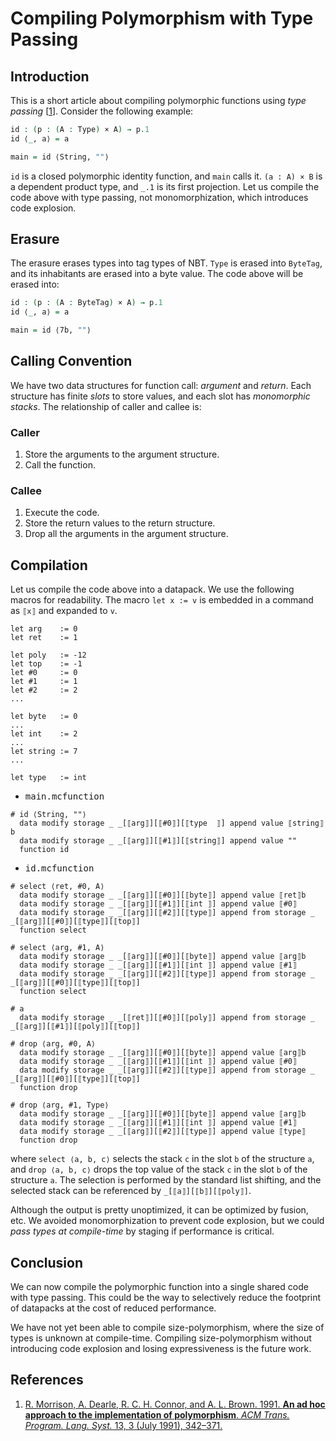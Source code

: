 # Compiling Polymorphism with Type Passing

## Introduction

This is a short article about compiling polymorphic functions using *type passing* [[1](#1)].
Consider the following example:

```agda
id : (p : (A : Type) × A) → p.1
id ⟨_, a⟩ = a

main = id ⟨String, ""⟩
```

`id` is a closed polymorphic identity function, and `main` calls it.
`(a : A) × B` is a dependent product type, and `_.1` is its first projection.
Let us compile the code above with type passing, not monomorphization, which introduces code explosion.

## Erasure

The erasure erases types into tag types of NBT.
`Type` is erased into `ByteTag`, and its inhabitants are erased into a byte value.
The code above will be erased into:

```agda
id : (p : (A : ByteTag) × A) → p.1
id ⟨_, a⟩ = a

main = id ⟨7b, ""⟩
```

## Calling Convention

We have two data structures for function call: *argument* and *return*.
Each structure has finite *slots* to store values, and each slot has *monomorphic stacks*.
The relationship of caller and callee is:

### Caller

1. Store the arguments to the argument structure.
1. Call the function.

### Callee

1. Execute the code.
1. Store the return values to the return structure.
1. Drop all the arguments in the argument structure.

## Compilation

Let us compile the code above into a datapack.
We use the following macros for readability.
The macro `let x := v` is embedded in a command as `⟦x⟧` and expanded to `v`.

```lean
let arg    := 0
let ret    := 1

let poly   := -12
let top    := -1
let #0     := 0
let #1     := 1
let #2     := 2
...

let byte   := 0
...
let int    := 2
...
let string := 7
...

let type   := int
```

- <samp>main.mcfunction</samp>
```mcfunction
# id ⟨String, ""⟩
  data modify storage _ _[⟦arg⟧][⟦#0⟧][⟦type  ⟧] append value ⟦string⟧b
  data modify storage _ _[⟦arg⟧][⟦#1⟧][⟦string⟧] append value ""
  function id
```
- <samp>id.mcfunction</samp>
```mcfunction
# select ⟨ret, #0, A⟩
  data modify storage _ _[⟦arg⟧][⟦#0⟧][⟦byte⟧] append value ⟦ret⟧b
  data modify storage _ _[⟦arg⟧][⟦#1⟧][⟦int ⟧] append value ⟦#0⟧
  data modify storage _ _[⟦arg⟧][⟦#2⟧][⟦type⟧] append from storage _ _[⟦arg⟧][⟦#0⟧][⟦type⟧][⟦top⟧]
  function select

# select ⟨arg, #1, A⟩
  data modify storage _ _[⟦arg⟧][⟦#0⟧][⟦byte⟧] append value ⟦arg⟧b
  data modify storage _ _[⟦arg⟧][⟦#1⟧][⟦int ⟧] append value ⟦#1⟧
  data modify storage _ _[⟦arg⟧][⟦#2⟧][⟦type⟧] append from storage _ _[⟦arg⟧][⟦#0⟧][⟦type⟧][⟦top⟧]
  function select

# a
  data modify storage _ _[⟦ret⟧][⟦#0⟧][⟦poly⟧] append from storage _ _[⟦arg⟧][⟦#1⟧][⟦poly⟧][⟦top⟧]

# drop ⟨arg, #0, A⟩
  data modify storage _ _[⟦arg⟧][⟦#0⟧][⟦byte⟧] append value ⟦arg⟧b
  data modify storage _ _[⟦arg⟧][⟦#1⟧][⟦int ⟧] append value ⟦#0⟧
  data modify storage _ _[⟦arg⟧][⟦#2⟧][⟦type⟧] append from storage _ _[⟦arg⟧][⟦#0⟧][⟦type⟧][⟦top⟧]
  function drop

# drop ⟨arg, #1, Type⟩
  data modify storage _ _[⟦arg⟧][⟦#0⟧][⟦byte⟧] append value ⟦arg⟧b
  data modify storage _ _[⟦arg⟧][⟦#1⟧][⟦int ⟧] append value ⟦#1⟧
  data modify storage _ _[⟦arg⟧][⟦#2⟧][⟦type⟧] append value ⟦type⟧
  function drop
```

where `select ⟨a, b, c⟩` selects the stack `c` in the slot `b` of the structure `a`, and `drop ⟨a, b, c⟩` drops the top value of the stack `c` in the slot `b` of the structure `a`.
The selection is performed by the standard list shifting, and the selected stack can be referenced by `_[⟦a⟧][⟦b⟧][⟦poly⟧]`.

Although the output is pretty unoptimized, it can be optimized by fusion, etc.
We avoided monomorphization to prevent code explosion, but we could *pass types at compile-time* by staging if performance is critical.

## Conclusion

We can now compile the polymorphic function into a single shared code with type passing.
This could be the way to selectively reduce the footprint of datapacks at the cost of reduced performance.

We have not yet been able to compile size-polymorphism, where the size of types is unknown at compile-time.
Compiling size-polymorphism without introducing code explosion and losing expressiveness is the future work.

## References

1. <a id="user-content-1"></a>[R. Morrison, A. Dearle, R. C. H. Connor, and A. L. Brown. 1991. **An ad hoc approach to the implementation of polymorphism**. <i>ACM Trans. Program. Lang. Syst.</i> 13, 3 (July 1991), 342–371.](https://doi.org/10.1145/117009.117017)

